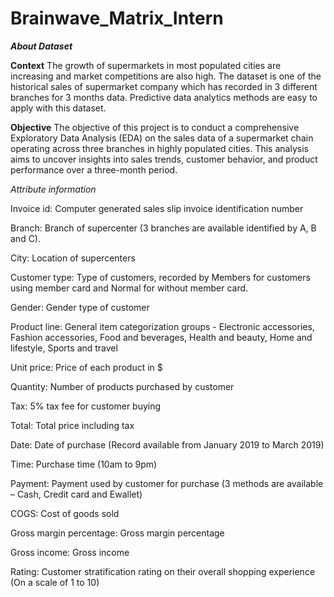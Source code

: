 # Brainwave_Matrix_Intern

***About Dataset***

**Context**
The growth of supermarkets in most populated cities are increasing and market competitions are also high.
The dataset is one of the historical sales of supermarket company which has recorded in 3 different branches for 3 months data.
Predictive data analytics methods are easy to apply with this dataset.

**Objective**
The objective of this project is to conduct a comprehensive Exploratory Data Analysis (EDA) on the sales data of a supermarket chain operating across three branches in highly populated cities.
This analysis aims to uncover insights into sales trends, customer behavior, and product performance over a three-month period.

*Attribute information*

Invoice id: Computer generated sales slip invoice identification number

Branch: Branch of supercenter (3 branches are available identified by A, B and C).

City: Location of supercenters

Customer type: Type of customers, recorded by Members for customers using member card and Normal for without member card.

Gender: Gender type of customer

Product line: General item categorization groups - Electronic accessories, Fashion accessories, Food and beverages, Health and beauty, Home and lifestyle, Sports and travel

Unit price: Price of each product in $

Quantity: Number of products purchased by customer

Tax: 5% tax fee for customer buying

Total: Total price including tax

Date: Date of purchase (Record available from January 2019 to March 2019)

Time: Purchase time (10am to 9pm)

Payment: Payment used by customer for purchase (3 methods are available – Cash, Credit card and Ewallet)

COGS: Cost of goods sold

Gross margin percentage: Gross margin percentage

Gross income: Gross income

Rating: Customer stratification rating on their overall shopping experience (On a scale of 1 to 10)

